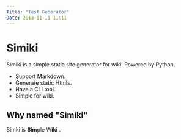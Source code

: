 ```yaml
---
Title: "Test Generator"
Date: 2013-11-11 11:11
---
```


# Simiki #

Simiki is a simple static site generator for wiki. Powered by Python.

* Support [Markdown](http://daringfireball.net/projects/markdown/).
* Generate static Htmls.
* Have a CLI tool.
* Simple for wiki.

## Why named "Simiki" ##

Simki is **Sim**ple W**iki** .
